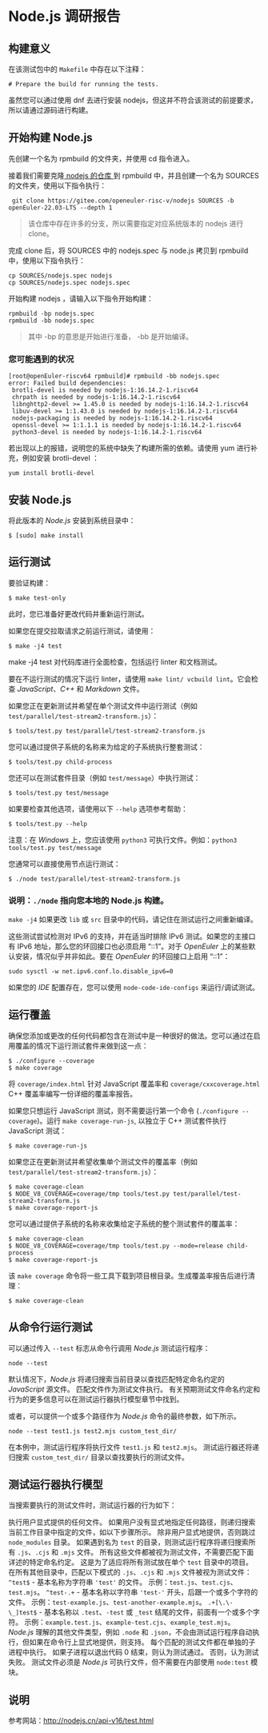# Node.js 调研报告

## 构建意义

在该测试包中的  ```Makefile``` 中存在以下注释：

```
# Prepare the build for running the tests.
```

虽然您可以通过使用 dnf 去进行安装 nodejs，但这并不符合该测试的前提要求，所以请通过源码进行构建。

## 开始构建 Node.js

先创建一个名为 rpmbuild 的文件夹，并使用 cd 指令进入。

接着我们需要克隆[ nodejs 的仓库 ](https://gitee.com/openeuler-risc-v/nodejs)到 rpmbuild 中，并且创建一个名为 SOURCES 的文件夹，使用以下指令执行：

```
 git clone https://gitee.com/openeuler-risc-v/nodejs SOURCES -b openEuler-22.03-LTS --depth 1
```

> 该仓库中存在许多的分支，所以需要指定对应系统版本的 nodejs 进行 clone。

完成 clone 后，将 SOURCES 中的 nodejs.spec 与 node.js 拷贝到 rpmbuild 中，使用以下指令执行：

```
cp SOURCES/nodejs.spec nodejs
cp SOURCES/nodejs.spec nodejs.spec
```

开始构建 nodejs ，请输入以下指令开始构建：

```
rpmbuild -bp nodejs.spec
rpmbuild -bb nodejs.spec
```

> 其中 -bp 的意思是开始进行准备， -bb 是开始编译。

### 您可能遇到的状况

```
[root@openEuler-riscv64 rpmbuild]# rpmbuild -bb nodejs.spec
error: Failed build dependencies:
 brotli-devel is needed by nodejs-1:16.14.2-1.riscv64
 chrpath is needed by nodejs-1:16.14.2-1.riscv64
 libnghttp2-devel >= 1.45.0 is needed by nodejs-1:16.14.2-1.riscv64
 libuv-devel >= 1:1.43.0 is needed by nodejs-1:16.14.2-1.riscv64
 nodejs-packaging is needed by nodejs-1:16.14.2-1.riscv64
 openssl-devel >= 1:1.1.1 is needed by nodejs-1:16.14.2-1.riscv64
 python3-devel is needed by nodejs-1:16.14.2-1.riscv64
```

若出现以上的报错，说明您的系统中缺失了构建所需的依赖。请使用 yum 进行补充，例如安装 brotli-devel ：

```
yum install brotli-devel
```


## 安装 Node.js

将此版本的 *Node.js* 安装到系统目录中：

```shell
$ [sudo] make install
```

## 运行测试

要验证构建：

```shell
$ make test-only
```

此时，您已准备好更改代码并重新运行测试。

如果您在提交拉取请求之前运行测试，请使用：

```shell
$ make -j4 test
```

make -j4 test 对代码库进行全面检查，包括运行 linter 和文档测试。

要在不运行测试的情况下运行 linter，请使用 `make lint/ vcbuild lint`。它会检查 *JavaScript*、*C++* 和 *Markdown* 文件。

如果您正在更新测试并希望在单个测试文件中运行测试（例如 `test/parallel/test-stream2-transform.js`）：

```shell
$ tools/test.py test/parallel/test-stream2-transform.js
```

您可以通过提供子系统的名称来为给定的子系统执行整套测试：

```shell
$ tools/test.py child-process
```

您还可以在测试套件目录（例如 `test/message`）中执行测试：

```shell
$ tools/test.py test/message
```

如果要检查其他选项，请使用以下 `--help` 选项参考帮助：

```shell
$ tools/test.py --help
```

注意：在 *Windows* 上，您应该使用 `python3` 可执行文件。例如：`python3 tools/test.py test/message`

您通常可以直接使用节点运行测试：

```shell
$ ./node test/parallel/test-stream2-transform.js
```

### 说明：`./node` 指向您本地的 Node.js 构建。

`make -j4` 如果更改 `lib` 或 `src` 目录中的代码，请记住在测试运行之间重新编译。

这些测试尝试检测对 IPv6 的支持，并在适当时排除 IPv6 测试。如果您的主接口有 IPv6 地址，那么您的环回接口也必须启用 “::1”。对于 *OpenEuler* 上的某些默认安装，情况似乎并非如此。要在 *OpenEuler* 的环回接口上启用 “::1”：

```shell
sudo sysctl -w net.ipv6.conf.lo.disable_ipv6=0
```

如果您的 *IDE* 配置存在，您可以使用 `node-code-ide-configs` 来运行/调试测试。

## 运行覆盖

确保您添加或更改的任何代码都包含在测试中是一种很好的做法。您可以通过在启用覆盖的情况下运行测试套件来做到这一点：

```shell
$ ./configure --coverage
$ make coverage
```

将 `coverage/index.html` 针对 JavaScript 覆盖率和 `coverage/cxxcoverage.html` C++ 覆盖率编写一份详细的覆盖率报告。

如果您只想运行 JavaScript 测试，则不需要运行第一个命令 (`./configure --coverage`)。运行 `make coverage-run-js`, 以独立于 C++ 测试套件执行 JavaScript 测试：

```shell
$ make coverage-run-js
```

如果您正在更新测试并希望收集单个测试文件的覆盖率（例如 `test/parallel/test-stream2-transform.js`）：

```shell
$ make coverage-clean
$ NODE_V8_COVERAGE=coverage/tmp tools/test.py test/parallel/test-stream2-transform.js
$ make coverage-report-js
```

您可以通过提供子系统的名称来收集给定子系统的整个测试套件的覆盖率：

```shell
$ make coverage-clean
$ NODE_V8_COVERAGE=coverage/tmp tools/test.py --mode=release child-process
$ make coverage-report-js
```

该 `make coverage` 命令将一些工具下载到项目根目录。生成覆盖率报告后进行清理：

```shell
$ make coverage-clean
```

## 从命令行运行测试

可以通过传入 `--test` 标志从命令行调用 *Node.js* 测试运行程序：

```shell
node --test
```

默认情况下，*Node.js* 将递归搜索当前目录以查找匹配特定命名约定的 *JavaScript* 源文件。 匹配文件作为测试文件执行。 有关预期测试文件命名约定和行为的更多信息可以在测试运行器执行模型章节中找到。

或者，可以提供一个或多个路径作为 *Node.js* 命令的最终参数，如下所示。

```shell
node --test test1.js test2.mjs custom_test_dir/
```

在本例中，测试运行程序将执行文件 `test1.js` 和 `test2.mjs`。 测试运行器还将递归搜索 `custom_test_dir/` 目录以查找要执行的测试文件。

## 测试运行器执行模型

当搜索要执行的测试文件时，测试运行器的行为如下：

执行用户显式提供的任何文件。
如果用户没有显式地指定任何路径，则递归搜索当前工作目录中指定的文件，如以下步骤所示。
除非用户显式地提供，否则跳过 `node_modules` 目录。
如果遇到名为 `test` 的目录，则测试运行程序将递归搜索所有 `.js`、`.cjs` 和 `.mjs` 文件。 所有这些文件都被视为测试文件，不需要匹配下面详述的特定命名约定。 这是为了适应将所有测试放在单个 `test` 目录中的项目。
在所有其他目录中，匹配以下模式的 `.js`、`.cjs` 和 `.mjs` 文件被视为测试文件：
`^test$` - 基本名称为字符串 `'test'` 的文件。 示例：`test.js`、`test.cjs`、`test.mjs`。
`^test-.+` - 基本名称以字符串 `'test-'` 开头，后跟一个或多个字符的文件。 示例：`test-example.js`、`test-another-example.mjs`。
`.+[\.\-\_]test$` - 基本名称以 `.test`、`-test` 或 `_test` 结尾的文件，前面有一个或多个字符。 示例：`example.test.js`、`example-test.cjs`、`example_test.mjs`。
*Node.js* 理解的其他文件类型，例如 `.node` 和 `.json`，不会由测试运行程序自动执行，但如果在命令行上显式地提供，则支持。
每个匹配的测试文件都在单独的子进程中执行。 如果子进程以退出代码 0 结束，则认为测试通过。 否则，认为测试失败。 测试文件必须是 *Node.js* 可执行文件，但不需要在内部使用 `node:test` 模块。

## 说明

参考网站：http://nodejs.cn/api-v16/test.html

